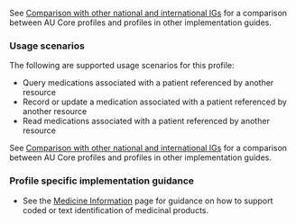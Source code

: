 See [Comparison with other national and international IGs](comparison.html) for a comparison between AU Core profiles and profiles in other implementation guides.
### Usage scenarios

The following are supported usage scenarios for this profile:

- Query medications associated with a patient referenced by another resource
- Record or update a medication associated with a patient referenced by another resource
- Read medications associated with a patient referenced by another resource


See [Comparison with other national and international IGs](comparison.html) for a comparison between AU Core profiles and profiles in other implementation guides.

### Profile specific implementation guidance
- See the [Medicine Information](medicine-information.html) page for guidance on how to support coded or text identification of medicinal products.


